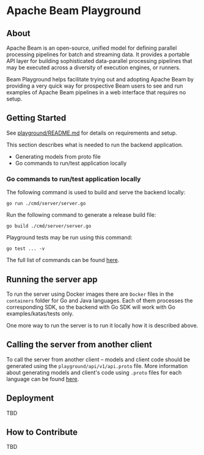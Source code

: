 <!--
    Licensed to the Apache Software Foundation (ASF) under one
    or more contributor license agreements.  See the NOTICE file
    distributed with this work for additional information
    regarding copyright ownership.  The ASF licenses this file
    to you under the Apache License, Version 2.0 (the
    "License"); you may not use this file except in compliance
    with the License.  You may obtain a copy of the License at

      http://www.apache.org/licenses/LICENSE-2.0

    Unless required by applicable law or agreed to in writing,
    software distributed under the License is distributed on an
    "AS IS" BASIS, WITHOUT WARRANTIES OR CONDITIONS OF ANY
    KIND, either express or implied.  See the License for the
    specific language governing permissions and limitations
    under the License.
-->

# Apache Beam Playground

## About

Apache Beam is an open-source, unified model for defining parallel processing pipelines for batch and streaming data.
It provides a portable API layer for building sophisticated data-parallel processing pipelines that may be executed
across a diversity of execution engines, or runners.

Beam Playground helps facilitate trying out and adopting Apache Beam by providing a very quick way for prospective Beam
users to see and run examples of Apache Beam pipelines in a web interface that requires no setup.

## Getting Started

See [playground/README.md](../README.md) for details on requirements and setup.

This section describes what is needed to run the backend application.
- Generating models from proto file
- Go commands to run/test application locally

### Go commands to run/test application locally

The following command is used to build and serve the backend locally:

```
go run ./cmd/server/server.go
```

Run the following command to generate a release build file:

```
go build ./cmd/server/server.go
```

Playground tests may be run using this command:

```
go test ... -v
```

The full list of commands can be found [here](https://pkg.go.dev/cmd/go).

## Running the server app

To run the server using Docker images there are `Docker` files in the `containers` folder for Go and Java languages.
Each of them processes the corresponding SDK, so the backend with Go SDK will work with Go examples/katas/tests only.

One more way to run the server is to run it locally how it is described above.

## Calling the server from another client

To call the server from another client – models and client code should be generated using the
`playground/api/v1/api.proto` file. More information about generating models and client's code using `.proto`
files for each language can be found [here](https://grpc.io/docs/languages/).

## Deployment

TBD

## How to Contribute

TBD
